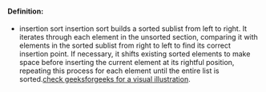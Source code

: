 #### Definition:
- insertion sort insertion sort builds a sorted sublist from left to right. It iterates through each element in the unsorted section, comparing it with elements in the sorted sublist from right to left to find its correct insertion point. If necessary, it shifts existing sorted elements to make space before inserting the current element at its rightful position, repeating this process for each element until the entire list is sorted.[check geeksforgeeks for a visual illustration](https://www.geeksforgeeks.org/insertion-sort/).